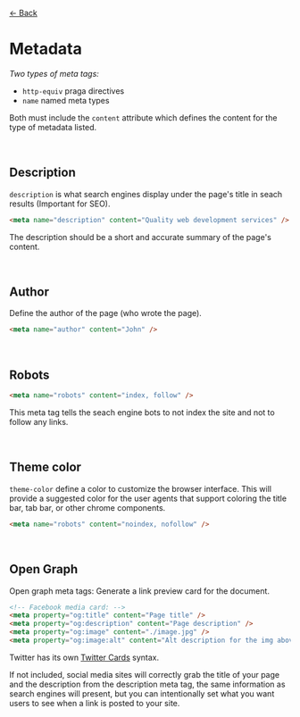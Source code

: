 [&larr; Back](./README.md)

# Metadata

_Two types of meta tags:_

- `http-equiv` praga directives
- `name` named meta types

Both must include the `content` attribute which defines the content for the type of metadata listed.

<br>

## Description

`description` is what search engines display under the page's title in seach results (Important for SEO).

```html
<meta name="description" content="Quality web development services" />
```

The description should be a short and accurate summary of the page's content.

<br>

## Author

Define the author of the page (who wrote the page).

```html
<meta name="author" content="John" />
```

<br>

## Robots

```html
<meta name="robots" content="index, follow" />
```

This meta tag tells the seach engine bots to not index the site and not to follow any links.

<br>

## Theme color

`theme-color` define a color to customize the browser interface. This will provide a suggested color for the user agents that support coloring the title bar, tab bar, or other chrome components.

```html
<meta name="robots" content="noindex, nofollow" />
```

<br>

## Open Graph

Open graph meta tags: Generate a link preview card for the document.

```HTML
<!-- Facebook media card: -->
<meta property="og:title" content="Page title" />
<meta property="og:description" content="Page description" />
<meta property="og:image" content="./image.jpg" />
<meta property="og:image:alt" content="Alt description for the img above" />
```

Twitter has its own [Twitter Cards](https://developer.twitter.com/en/docs/twitter-for-websites/cards/overview/markup) syntax.

If not included, social media sites will correctly grab the title of your page and the description from the description meta tag, the same information as search engines will present, but you can intentionally set what you want users to see when a link is posted to your site.

<br>
